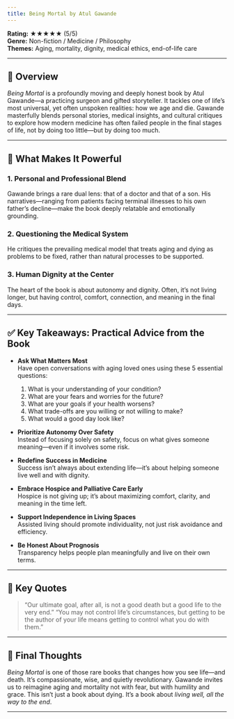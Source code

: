 ```yaml
---
title: Being Mortal by Atul Gawande
---
```



<!-- # 📘 Book Review: *Being Mortal* by Atul Gawande -->

**Rating:** ★★★★★ (5/5)  
**Genre:** Non-fiction / Medicine / Philosophy  
**Themes:** Aging, mortality, dignity, medical ethics, end-of-life care  

---

## 📝 Overview

*Being Mortal* is a profoundly moving and deeply honest book by Atul Gawande—a practicing surgeon and gifted storyteller. It tackles one of life’s most universal, yet often unspoken realities: how we age and die. Gawande masterfully blends personal stories, medical insights, and cultural critiques to explore how modern medicine has often failed people in the final stages of life, not by doing too little—but by doing too much.

---

## 🌟 What Makes It Powerful

### 1. Personal and Professional Blend  

Gawande brings a rare dual lens: that of a doctor and that of a son. His narratives—ranging from patients facing terminal illnesses to his own father’s decline—make the book deeply relatable and emotionally grounding.

### 2. Questioning the Medical System  

He critiques the prevailing medical model that treats aging and dying as problems to be fixed, rather than natural processes to be supported.

### 3. Human Dignity at the Center  

The heart of the book is about autonomy and dignity. Often, it’s not living longer, but having control, comfort, connection, and meaning in the final days.

---

## ✅ Key Takeaways: Practical Advice from the Book

- **Ask What Matters Most**  
  Have open conversations with aging loved ones using these 5 essential questions:
  1. What is your understanding of your condition?  
  2. What are your fears and worries for the future?  
  3. What are your goals if your health worsens?  
  4. What trade-offs are you willing or not willing to make?  
  5. What would a good day look like?

- **Prioritize Autonomy Over Safety**  
  Instead of focusing solely on safety, focus on what gives someone meaning—even if it involves some risk.

- **Redefine Success in Medicine**  
  Success isn’t always about extending life—it’s about helping someone live well and with dignity.

- **Embrace Hospice and Palliative Care Early**  
  Hospice is not giving up; it’s about maximizing comfort, clarity, and meaning in the time left.

- **Support Independence in Living Spaces**  
  Assisted living should promote individuality, not just risk avoidance and efficiency.

- **Be Honest About Prognosis**  
  Transparency helps people plan meaningfully and live on their own terms.

---

## 💬 Key Quotes

> “Our ultimate goal, after all, is not a good death but a good life to the very end.”
> “You may not control life’s circumstances, but getting to be the author of your life means getting to control what you do with them.”

---

## 🧠 Final Thoughts

*Being Mortal* is one of those rare books that changes how you see life—and death. It’s compassionate, wise, and quietly revolutionary. Gawande invites us to reimagine aging and mortality not with fear, but with humility and grace. This isn’t just a book about dying. It’s a book about *living well, all the way to the end*.

---
